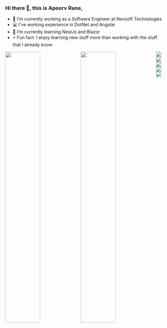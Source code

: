 ### Hi there 👋, this is Apoorv Rane,

<!--
**apoorv-neosofttech/apoorv-neosofttech** is a ✨ _special_ ✨ repository because its `README.md` (this file) appears on your GitHub profile.

Here are some ideas to get you started:
-->

- 🔭 I’m currently working as a Software Engineer at Neosoft Technologies
- :computer: I've working experience in DotNet and Angular
- 🌱 I’m currently learning NestJs and Blazor
- ⚡ Fun fact: I enjoy learning new stuff more than working with the stuff that I already know

<img align="left" width="47%" src="https://github-readme-stats.vercel.app/api?username=apoorv-neosofttech&count_private=true&show_icons=true&theme=onedark" />
<img align="left" width="47%" src="https://github-readme-stats.vercel.app/api/top-langs/?username=apoorv-neosofttech&layout=compact&theme=onedark" />  
<img align="left" src="https://img.shields.io/badge/typescript-%23007ACC.svg?style=for-the-badge&logo=typescript&logoColor=white" />
<img align="left" src="https://img.shields.io/badge/.NET-5C2D91?style=for-the-badge&logo=.net&logoColor=white" />
<img align="left" src="https://img.shields.io/badge/typescript-%23007ACC.svg?style=for-the-badge&logo=typescript&logoColor=white" />
<img align="left" src="https://img.shields.io/badge/angular-%23DD0031.svg?style=for-the-badge&logo=angular&logoColor=white" />
<img src="https://img.shields.io/badge/typescript-%23007ACC.svg?style=for-the-badge&logo=typescript&logoColor=white" />


